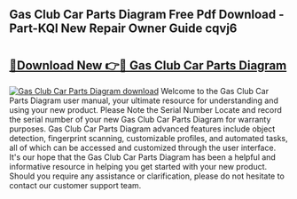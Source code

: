 ## Gas Club Car Parts Diagram Free Pdf Download - Part-KQI New Repair Owner Guide cqvj6

# <h2><a href="http://dfuajr4.blite.top/?on=Gas+Club+Car+Parts+Diagram">🔗Download New 👉🔴 Gas Club Car Parts Diagram</a></h2>

[![Gas Club Car Parts Diagram download](https://i.imgur.com/lujVjoI.png)](http://dfuajr4.blite.top/?on=Gas+Club+Car+Parts+Diagram)
Welcome to the Gas Club Car Parts Diagram user manual, your ultimate resource for understanding and using your new product. Please Note the Serial Number Locate and record the serial number of your new Gas Club Car Parts Diagram for warranty purposes. Gas Club Car Parts Diagram advanced features include object detection, fingerprint scanning, customizable profiles, and automated tasks, all of which can be accessed and customized through the user interface. It's our hope that the Gas Club Car Parts Diagram has been a helpful and informative resource in helping you get started with your new product. Should you require any assistance or clarification, please do not hesitate to contact our customer support team.
